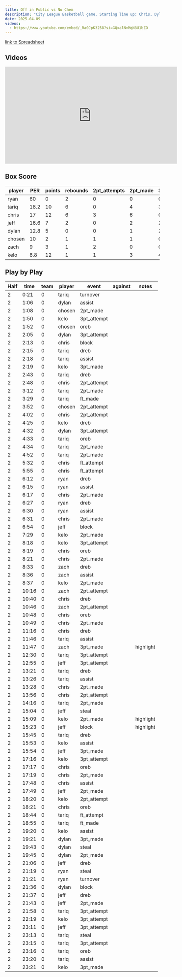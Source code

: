 ```yaml
---
title: Off in Public vs No Chem
description: "City League Basketball game. Starting line up: Chris, Dylan, Kelo, Jeff"
date: 2025-04-09
videos:
  - https://www.youtube.com/embed/_Ra0JpK3258?si=GQxalNvMqN8U1bZO
---
```


[link to Spreadsheet](https://docs.google.com/spreadsheets/d/1hvrR9tP2FrgPk3crtaIiUiTTUyudCqRBdwB7GSgAmvU/edit?usp=sharing)

<h2 id="videos" class="max-w-lg mt-4 text-2xl font-semibold leading-tight text-gray-800 dark:text-white"> Videos </h2>

<iframe width="560" height="315" src="https://www.youtube.com/embed/_Ra0JpK3258?si=GQxalNvMqN8U1bZO" title="YouTube video player" frameborder="0" allow="accelerometer; autoplay; clipboard-write; encrypted-media; gyroscope; picture-in-picture; web-share" referrerpolicy="strict-origin-when-cross-origin" allowfullscreen></iframe>



<h2 id="box-score" class="max-w-lg mt-4 text-2xl font-semibold leading-tight text-gray-800 dark:text-white"> Box Score </h2>

| player | PER  | points | rebounds | 2pt_attempts | 2pt_made | 3pt_attempts | 3pt_made | ft_attempts | ft_made | eFG          | trueShooting | offensive_rebounds | defensive_rebounds | assists | steals | blocks | turnovers |
| ------ | ---- | ------ | -------- | ------------ | -------- | ------------ | -------- | ----------- | ------- | ------------ | ------------ | ------------------ | ------------------ | ------- | ------ | ------ | --------- |
| ryan   | 60   | 0      | 2        | 0            | 0        | 0            | 0        | 0           | 0       | 0            | 0            | 0                  | 2                  | 2       | 1      | 0      | 1         |
| tariq  | 18.2 | 10     | 6        | 0            | 4        | 3            | 0        | 1           | 2       | 0.5714285714 | 145.3488372  | 2                  | 4                  | 4       | 1      | 0      | 1         |
| chris  | 17   | 12     | 6        | 3            | 6        | 0            | 0        | 2           | 0       | 0.6666666667 | 154.6391753  | 4                  | 2                  | 1       | 0      | 1      | 0         |
| jeff   | 16.6 | 7      | 2        | 0            | 2        | 2            | 1        | 0           | 0       | 0.7          | 175          | 0                  | 2                  | 0       | 1      | 2      | 0         |
| dylan  | 12.8 | 5      | 0        | 0            | 1        | 2            | 1        | 0           | 0       | 0.625        | 125          | 0                  | 0                  | 1       | 1      | 1      | 0         |
| chosen | 10   | 2      | 1        | 1            | 1        | 0            | 0        | 0           | 0       | 0.5          | 100          | 1                  | 0                  | 0       | 0      | 0      | 0         |
| zach   | 9    | 3      | 1        | 2            | 0        | 0            | 1        | 0           | 0       | 0.5          | 75           | 0                  | 1                  | 1       | 0      | 0      | 0         |
| kelo   | 8.8  | 12     | 1        | 1            | 3        | 4            | 2        | 0           | 0       | 0.6          | 120          | 0                  | 1                  | 2       | 0      | 0      | 0         |



<h2 id="play-by-play" class="max-w-lg mt-4 text-2xl font-semibold leading-tight text-gray-800 dark:text-white"> Play by Play </h2>

| Half | time  | team | player | event       | against | notes     |
| ---- | ----- | ---- | ------ | ----------- | ------- | --------- |
| 2    | 0:21  | 0    | tariq  | turnover    |         |           |
| 2    | 1:06  | 0    | dylan  | assist      |         |           |
| 2    | 1:08  | 0    | chosen | 2pt_made    |         |           |
| 2    | 1:50  | 0    | kelo   | 3pt_attempt |         |           |
| 2    | 1:52  | 0    | chosen | oreb        |         |           |
| 2    | 2:05  | 0    | dylan  | 3pt_attempt |         |           |
| 2    | 2:13  | 0    | chris  | block       |         |           |
| 2    | 2:15  | 0    | tariq  | dreb        |         |           |
| 2    | 2:18  | 0    | tariq  | assist      |         |           |
| 2    | 2:19  | 0    | kelo   | 3pt_made    |         |           |
| 2    | 2:43  | 0    | tariq  | dreb        |         |           |
| 2    | 2:48  | 0    | chris  | 2pt_attempt |         |           |
| 2    | 3:12  | 0    | tariq  | 2pt_made    |         |           |
| 2    | 3:29  | 0    | tariq  | ft_made     |         |           |
| 2    | 3:52  | 0    | chosen | 2pt_attempt |         |           |
| 2    | 4:02  | 0    | chris  | 2pt_attempt |         |           |
| 2    | 4:25  | 0    | kelo   | dreb        |         |           |
| 2    | 4:32  | 0    | dylan  | 3pt_attempt |         |           |
| 2    | 4:33  | 0    | tariq  | oreb        |         |           |
| 2    | 4:34  | 0    | tariq  | 2pt_made    |         |           |
| 2    | 4:52  | 0    | tariq  | 2pt_made    |         |           |
| 2    | 5:32  | 0    | chris  | ft_attempt  |         |           |
| 2    | 5:55  | 0    | chris  | ft_attempt  |         |           |
| 2    | 6:12  | 0    | ryan   | dreb        |         |           |
| 2    | 6:15  | 0    | ryan   | assist      |         |           |
| 2    | 6:17  | 0    | chris  | 2pt_made    |         |           |
| 2    | 6:27  | 0    | ryan   | dreb        |         |           |
| 2    | 6:30  | 0    | ryan   | assist      |         |           |
| 2    | 6:31  | 0    | chris  | 2pt_made    |         |           |
| 2    | 6:54  | 0    | jeff   | block       |         |           |
| 2    | 7:29  | 0    | kelo   | 2pt_made    |         |           |
| 2    | 8:18  | 0    | kelo   | 3pt_attempt |         |           |
| 2    | 8:19  | 0    | chris  | oreb        |         |           |
| 2    | 8:21  | 0    | chris  | 2pt_made    |         |           |
| 2    | 8:33  | 0    | zach   | dreb        |         |           |
| 2    | 8:36  | 0    | zach   | assist      |         |           |
| 2    | 8:37  | 0    | kelo   | 2pt_made    |         |           |
| 2    | 10:16 | 0    | zach   | 2pt_attempt |         |           |
| 2    | 10:40 | 0    | chris  | dreb        |         |           |
| 2    | 10:46 | 0    | zach   | 2pt_attempt |         |           |
| 2    | 10:48 | 0    | chris  | oreb        |         |           |
| 2    | 10:49 | 0    | chris  | 2pt_made    |         |           |
| 2    | 11:16 | 0    | chris  | dreb        |         |           |
| 2    | 11:46 | 0    | tariq  | assist      |         |           |
| 2    | 11:47 | 0    | zach   | 3pt_made    |         | highlight |
| 2    | 12:30 | 0    | tariq  | 3pt_attempt |         |           |
| 2    | 12:55 | 0    | jeff   | 3pt_attempt |         |           |
| 2    | 13:21 | 0    | tariq  | dreb        |         |           |
| 2    | 13:26 | 0    | tariq  | assist      |         |           |
| 2    | 13:28 | 0    | chris  | 2pt_made    |         |           |
| 2    | 13:56 | 0    | chris  | 2pt_attempt |         |           |
| 2    | 14:16 | 0    | tariq  | 2pt_made    |         |           |
| 2    | 15:04 | 0    | jeff   | steal       |         |           |
| 2    | 15:09 | 0    | kelo   | 2pt_made    |         | highlight |
| 2    | 15:23 | 0    | jeff   | block       |         | highlight |
| 2    | 15:45 | 0    | tariq  | dreb        |         |           |
| 2    | 15:53 | 0    | kelo   | assist      |         |           |
| 2    | 15:54 | 0    | jeff   | 3pt_made    |         |           |
| 2    | 17:16 | 0    | kelo   | 3pt_attempt |         |           |
| 2    | 17:17 | 0    | chris  | oreb        |         |           |
| 2    | 17:19 | 0    | chris  | 2pt_made    |         |           |
| 2    | 17:48 | 0    | chris  | assist      |         |           |
| 2    | 17:49 | 0    | jeff   | 2pt_made    |         |           |
| 2    | 18:20 | 0    | kelo   | 2pt_attempt |         |           |
| 2    | 18:21 | 0    | chris  | oreb        |         |           |
| 2    | 18:44 | 0    | tariq  | ft_attempt  |         |           |
| 2    | 18:55 | 0    | tariq  | ft_made     |         |           |
| 2    | 19:20 | 0    | kelo   | assist      |         |           |
| 2    | 19:21 | 0    | dylan  | 3pt_made    |         |           |
| 2    | 19:43 | 0    | dylan  | steal       |         |           |
| 2    | 19:45 | 0    | dylan  | 2pt_made    |         |           |
| 2    | 21:06 | 0    | jeff   | dreb        |         |           |
| 2    | 21:19 | 0    | ryan   | steal       |         |           |
| 2    | 21:21 | 0    | ryan   | turnover    |         |           |
| 2    | 21:36 | 0    | dylan  | block       |         |           |
| 2    | 21:37 | 0    | jeff   | dreb        |         |           |
| 2    | 21:43 | 0    | jeff   | 2pt_made    |         |           |
| 2    | 21:58 | 0    | tariq  | 3pt_attempt |         |           |
| 2    | 22:19 | 0    | kelo   | 3pt_attempt |         |           |
| 2    | 23:11 | 0    | jeff   | 3pt_attempt |         |           |
| 2    | 23:13 | 0    | tariq  | steal       |         |           |
| 2    | 23:15 | 0    | tariq  | 3pt_attempt |         |           |
| 2    | 23:16 | 0    | tariq  | oreb        |         |           |
| 2    | 23:20 | 0    | tariq  | assist      |         |           |
| 2    | 23:21 | 0    | kelo   | 3pt_made    |         |           |
